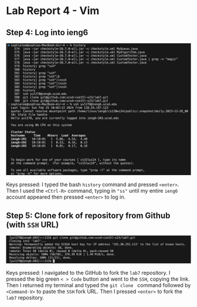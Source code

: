 # Lab Report 4 - Vim
## Step 4: Log into ieng6
![Image](lab4(1).png)

Keys pressed: I typed the bash ```history``` command and pressed ```<enter>```. Then I used the ```<Ctrl-R>``` command, typing in ```"ss"``` until my entire ```ieng6``` account appeared then pressed ```<enter>``` to log in. 


## Step 5: Clone fork of repository from Github (with ```SSH``` URL)
![Image](lab4(2).png)

Keys pressed: I navigated to the GitHub to fork the ```lab7``` repository. I pressed the big green ```< > Code``` button and went to the ```SSH```, copying the link. Then I returned my terminal and typed the ```git clone ``` command followed by ```<Command-V>``` to paste the ```SSH``` fork URL. Then I pressed ```<enter>``` to fork the ```lab7``` repository.

